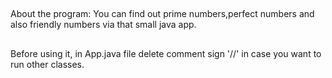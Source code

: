 ##
About the program:
You can find out prime numbers,perfect numbers and also friendly numbers 
via that small java app.
##
Before using it, in App.java file delete comment sign '//' in case you want
to run other classes.
## 

 